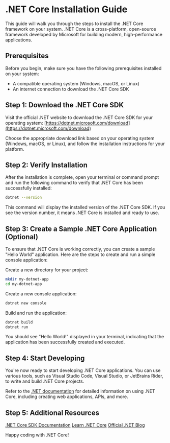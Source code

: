 # .NET Core Installation Guide

This guide will walk you through the steps to install the .NET Core framework on your system. .NET Core is a cross-platform, open-source framework developed by Microsoft for building modern, high-performance applications.

## Prerequisites

Before you begin, make sure you have the following prerequisites installed on your system:

- A compatible operating system (Windows, macOS, or Linux)
- An internet connection to download the .NET Core SDK

## Step 1: Download the .NET Core SDK

Visit the official .NET website to download the .NET Core SDK for your operating system: [https://dotnet.microsoft.com/download](https://dotnet.microsoft.com/download)

Choose the appropriate download link based on your operating system (Windows, macOS, or Linux), and follow the installation instructions for your platform.

## Step 2: Verify Installation

After the installation is complete, open your terminal or command prompt and run the following command to verify that .NET Core has been successfully installed:

```bash
dotnet --version
```
This command will display the installed version of the .NET Core SDK. If you see the version number, it means .NET Core is installed and ready to use.

## Step 3: Create a Sample .NET Core Application (Optional)
To ensure that .NET Core is working correctly, you can create a sample "Hello World" application. Here are the steps to create and run a simple console application:

Create a new directory for your project:
```bash
mkdir my-dotnet-app
cd my-dotnet-app
```
Create a new console application:
```bash
dotnet new console
```
Build and run the application:

```bash
dotnet build
dotnet run
```
You should see "Hello World!" displayed in your terminal, indicating that the application has been successfully created and executed.

## Step 4: Start Developing
You're now ready to start developing .NET Core applications. You can use various tools, such as Visual Studio Code, Visual Studio, or JetBrains Rider, to write and build .NET Core projects.

Refer to the [.NET documentation](https://docs.microsoft.com/en-us/dotnet/core/) for detailed information on using .NET Core, including creating web applications, APIs, and more.

## Step 5: Additional Resources
[.NET Core SDK Documentation](https://docs.microsoft.com/en-us/dotnet/core/)
[Learn .NET Core](https://learn.microsoft.com/en-us/dotnet/core/)
[Official .NET Blog](https://devblogs.microsoft.com/dotnet/)

Happy coding with .NET Core!